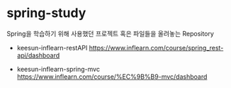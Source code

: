 # spring-study
Spring을 학습하기 위해 사용했던 프로젝트 혹은 파일들을 올려놓는 Repository


* keesun-inflearn-restAPI
    https://www.inflearn.com/course/spring_rest-api/dashboard

* keesun-inflearn-spring-mvc
    https://www.inflearn.com/course/%EC%9B%B9-mvc/dashboard

    